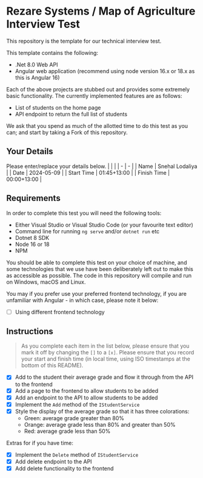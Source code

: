 # Rezare Systems / Map of Agriculture Interview Test

This repository is the template for our technical interview test.

This template contains the following:

- .Net 8.0 Web API
- Angular web application (recommend using node version 16.x or 18.x as this is Angular 16)

Each of the above projects are stubbed out and provides some extremely basic functionality.
The currently implemented features are as follows:

- List of students on the home page
- API endpoint to return the full list of students

We ask that you spend as much of the allotted time to do this test as you can; and start by taking a Fork of this repository.

## Your Details

Please enter/replace your details below.
| | |
| - | - |
| Name | Snehal Lodaliya |
| Date | 2024-05-09 |
| Start Time | 01:45+13:00 |
| Finish Time | 00:00+13:00 |

## Requirements

In order to complete this test you will need the following tools:

- Either Visual Studio or Visual Studio Code (or your favourite text editor)
- Command line for running `ng serve` and/or `dotnet run` etc
- Dotnet 8 SDK
- Node 16 or 18
- NPM

You should be able to complete this test on your choice of machine, and some technologies that we use have been deliberately left out to make this as accessible as possible.
The code in this repository will compile and run on Windows, macOS and Linux.

You may if you prefer use your preferred frontend technology, if you are unfamiliar with Angular - in which case, please note it below:  
- [ ] Using different frontend technology

## Instructions

> As you complete each item in the list below, please ensure that you mark it off by changing the `[]` to a `[x]`.
> Please ensure that you record your start and finish time (in local time, using ISO timestamps at the bottom of this README).

- [X] Add to the student their average grade and flow it through from the API to the frontend
- [X] Add a page to the frontend to allow students to be added
- [X] Add an endpoint to the API to allow students to be added
- [X] Implement the `Add` method of the `IStudentService`
- [X] Style the display of the average grade so that it has three colorations:
  - Green: average grade greater than 80%
  - Orange: average grade less than 80% and greater than 50%
  - Red: average grade less than 50%

Extras for if you have time:

- [X] Implement the `Delete` method of `IStudentService`
- [X] Add delete endpoint to the API
- [X] Add delete functionality to the frontend
